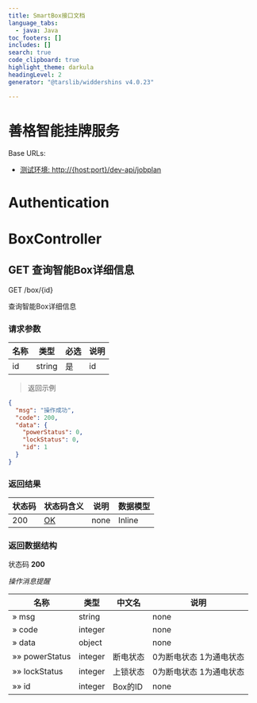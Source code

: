```yaml
---
title: SmartBox接口文档
language_tabs:
  - java: Java
toc_footers: []
includes: []
search: true
code_clipboard: true
highlight_theme: darkula
headingLevel: 2
generator: "@tarslib/widdershins v4.0.23"

---
```


# 善格智能挂牌服务

Base URLs:

* <a href="http://{host:port}/dev-api/jobplan">测试环境: http://{host:port}/dev-api/jobplan</a>

# Authentication

# BoxController

## GET 查询智能Box详细信息

GET /box/{id}

查询智能Box详细信息

### 请求参数

|名称|类型|必选|说明|
|---|---|---|---|
|id|string| 是 |id|

> 返回示例

```json
{
  "msg": "操作成功",
  "code": 200,
  "data": {
    "powerStatus": 0,
    "lockStatus": 0,
    "id": 1
  }
}
```

### 返回结果

|状态码|状态码含义|说明|数据模型|
|---|---|---|---|
|200|[OK](https://tools.ietf.org/html/rfc7231#section-6.3.1)|none|Inline|

### 返回数据结构

状态码 **200**

*操作消息提醒*

|名称|类型|中文名|说明|
|---|---|---|---|
|» msg|string||none|
|» code|integer||none|
|» data|object||none|
|»» powerStatus|integer|断电状态|0为断电状态  1为通电状态|
|»» lockStatus|integer|上锁状态|0为断电状态  1为通电状态|
|»» id|integer|Box的ID|none|

